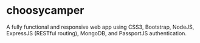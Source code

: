 # choosycamper
A fully functional and responsive web app using CSS3, Bootstrap, NodeJS, ExpressJS (RESTful routing), MongoDB, and PassportJS authentication.
